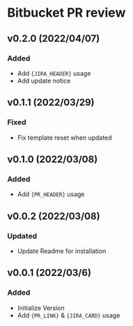 # Bitbucket PR review

## v0.2.0 (2022/04/07)

### Added

- Add `{JIRA_HEADER}` usage
- Add update notice

## v0.1.1 (2022/03/29)

### Fixed

- Fix template reset when updated

## v0.1.0 (2022/03/08)

### Added

- Add `{PR_HEADER}` usage

## v0.0.2 (2022/03/08)

### Updated

- Update Readme for installation

## v0.0.1 (2022/03/6)

### Added

- Initialize Version
- Add `{PR_LINK}` & `{JIRA_CARD}` usage
